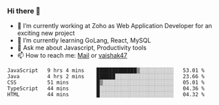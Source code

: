 ### Hi there 👋

- 🔭 I’m currently working at Zoho as Web Application Developer for an exciting new project
- 🌱 I’m currently learning GoLang, React, MySQL
- 💬 Ask me about Javascript, Productivity tools 
- 📫 How to reach me: [Mail](mailto:kvaishak007@gmail.com) or [vaishak47](https://twitter.com/vaishak47)

<!--START_SECTION:waka-->
```text
JavaScript   9 hrs 4 mins    █████████████▒░░░░░░░░░░░   53.01 % 
Java         4 hrs 2 mins    ██████░░░░░░░░░░░░░░░░░░░   23.66 % 
CSS          51 mins         █▒░░░░░░░░░░░░░░░░░░░░░░░   05.01 % 
TypeScript   44 mins         █░░░░░░░░░░░░░░░░░░░░░░░░   04.36 % 
HTML         44 mins         █░░░░░░░░░░░░░░░░░░░░░░░░   04.32 % 
```
<!--END_SECTION:waka-->
